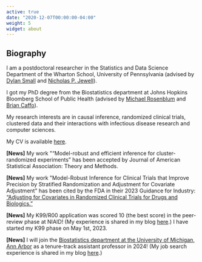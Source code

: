 ```yaml
---
active: true
date: "2020-12-07T00:00:00-04:00"
weight: 5
widget: about
---
```


## Biography

I am a postdoctoral researcher in the Statistics and Data Science Department of the Wharton School, University of Pennsylvania (advised by [Dylan Small](https://statistics.wharton.upenn.edu/profile/dsmall/) and [Nicholas P. Jewell](https://statistics.berkeley.edu/people/nicholas-p-jewell)).

I got my PhD degree from the Biostatistics department at Johns Hopkins Bloomberg School of Public Health (advised by [Michael Rosenblum](https://www.jhsph.edu/faculty/directory/profile/2241/michael-a-rosenblum) and [Brian Caffo](https://www.jhsph.edu/faculty/directory/profile/1010/brian-s-caffo)).

My research interests are in causal inference, randomized clinical trials, clustered data and their interactions with infectious disease research and computer sciences. 

My CV is available [here](files/CV.pdf).

__[News]__ My work "“Model-robust and efficient inference for cluster-randomized experiments” has been accepted by Journal of American Statistical Association: Theory and Methods.

__[News]__ My work "Model-Robust Inference for Clinical Trials that Improve Precision by Stratified Randomization and Adjustment for Covariate Adjustment" has been cited by the FDA in their 2023 Guidance for Industry: [“Adjusting for Covariates in Randomized Clinical Trials for Drugs and Biologics.”](https://www.fda.gov/media/148910/download) 

__[News]__ My K99/R00 application was scored 10 (the best score) in the peer-review phase at NIAID! (My experience is shared in my blog [here](/blog/k99/).) I have started my K99 phase on May 1st, 2023.

__[News]__ I will join the [Biostatistics department at the University of Michigan, Ann Arbor](https://sph.umich.edu/biostat/) as a tenure-track assistant professor in 2024! (My job search experience is shared in my blog [here](/blog/job-search/).)

